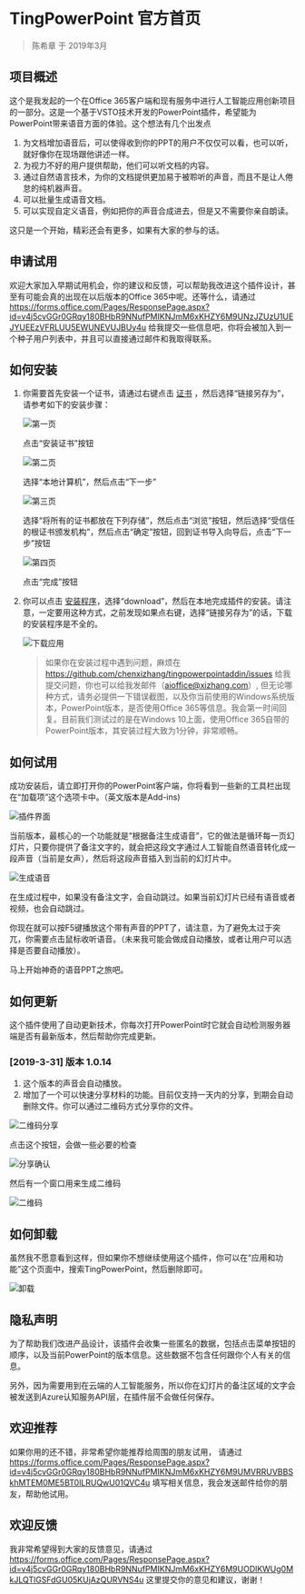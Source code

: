 # TingPowerPoint 官方首页

> 陈希章 于 2019年3月

## 项目概述

这个是我发起的一个在Office 365客户端和现有服务中进行人工智能应用创新项目的一部分。这是一个基于VSTO技术开发的PowerPoint插件，希望能为PowerPoint带来语音方面的体验。这个想法有几个出发点

1. 为文档增加语音后，可以使得收到你的PPT的用户不仅仅可以看，也可以听，就好像你在现场跟他讲述一样。
1. 为视力不好的用户提供帮助，他们可以听文档的内容。
1. 通过自然语言技术，为你的文档提供更加易于被聆听的声音，而且不是让人倦怠的纯机器声音。
1. 可以批量生成语音文档。
1. 可以实现自定义语音，例如把你的声音合成进去，但是又不需要你亲自朗读。

这只是一个开始，精彩还会有更多，如果有大家的参与的话。

## 申请试用

欢迎大家加入早期试用机会，你的建议和反馈，可以帮助我改进这个插件设计，甚至有可能会真的出现在以后版本的Office 365中呢。还等什么，请通过 <https://forms.office.com/Pages/ResponsePage.aspx?id=v4j5cvGGr0GRqy180BHbR9NNufPMIKNJmM6xKHZY6M9UNzJZUzU1UEJYUEEzVFRLUU5EWUNEVUJBUy4u> 给我提交一些信息吧，你将会被加入到一个种子用户列表中，并且可以直接通过邮件和我取得联系。

## 如何安装

1. 你需要首先安装一个证书，请通过右键点击 [证书](/resources/aioffice.cer) ，然后选择“链接另存为”，请参考如下的安装步骤：

    ![第一页](images/2019-03-21-09-16-08.png)

    点击“安装证书”按钮

    ![第二页](images/2019-03-21-09-17-05.png)

    选择“本地计算机”，然后点击“下一步”

    ![第三页](images/2019-03-21-09-18-35.png)

    选择“将所有的证书都放在下列存储”，然后点击“浏览”按钮，然后选择“受信任的根证书颁发机构”，然后点击“确定”按钮，回到证书导入向导后，点击“下一步”按钮

    ![第四页](images/2019-03-21-09-21-24.png)

    点击“完成”按钮

1. 你可以点击 [安装程序](/resources/installer.exe)，选择“download”，然后在本地完成插件的安装。请注意，一定要用这种方式，之前发现如果点右键，选择“链接另存为”的话，下载的安装程序是不全的。

    ![下载应用](images/2019-03-21-13-47-20.png)

    > 如果你在安装过程中遇到问题，麻烦在<https://github.com/chenxizhang/tingpowerpointaddin/issues> 给我提交问题，你也可以给我发邮件（aioffice@xizhang.com）, 但无论哪种方式，请务必提供一下错误截图，以及你当前使用的Windows系统版本，PowerPoint版本，是否使用Office 365等信息。我会第一时间回复。目前我们测试过的是在Windows 10上面，使用Office 365自带的PowerPoint版本，其安装过程大致为1分钟，非常顺畅。

## 如何试用

成功安装后，请立即打开你的PowerPoint客户端，你将看到一些新的工具栏出现在“加载项”这个选项卡中。（英文版本是Add-ins)

![插件界面](images/2019-03-21-09-29-37.png)

当前版本，最核心的一个功能就是“根据备注生成语音”，它的做法是循环每一页幻灯片，只要你提供了备注文字的，就会把这段文字通过人工智能自然语音转化成一段声音（当前是女声），然后将这段声音插入到当前的幻灯片中。

![生成语音](images/2019-03-21-09-32-56.png)

在生成过程中，如果没有备注文字，会自动跳过。如果当前幻灯片已经有语音或者视频，也会自动跳过。

你现在就可以按F5键播放这个带有声音的PPT了，请注意，为了避免太过于突兀，你需要点击鼠标收听语音。（未来我可能会做成自动播放，或者让用户可以选择是否要自动播放）。

马上开始神奇的语音PPT之旅吧。

## 如何更新

这个插件使用了自动更新技术，你每次打开PowerPoint时它就会自动检测服务器端是否有最新版本，然后帮助你完成更新。

### [2019-3-31] 版本 1.0.14

1. 这个版本的声音会自动播放。
1. 增加了一个可以快速分享材料的功能。目前仅支持一天内的分享，到期会自动删除文件。你可以通过二维码方式分享你的文件。

![二维码分享](images/2019-03-31-17-01-08.png)

点击这个按钮，会做一些必要的检查

![分享确认](images/2019-03-31-17-02-20.png)

然后有一个窗口用来生成二维码

![二维码](images/2019-03-31-17-09-39.png)

## 如何卸载

虽然我不愿意看到这样，但如果你不想继续使用这个插件，你可以在“应用和功能”这个页面中，搜索TingPowerPoint，然后删除即可。

![卸载](images/2019-03-22-09-25-00.png)

## 隐私声明

为了帮助我们改进产品设计，该插件会收集一些匿名的数据，包括点击菜单按钮的顺序，以及当前PowerPoint的版本信息。这些数据不包含任何跟你个人有关的信息。

另外，因为需要用到在云端的人工智能服务，所以你在幻灯片的备注区域的文字会被发送到Azure认知服务API层，在插件层不会做任何保存。

## 欢迎推荐

如果你用的还不错，非常希望你能推荐给周围的朋友试用， 请通过 <https://forms.office.com/Pages/ResponsePage.aspx?id=v4j5cvGGr0GRqy180BHbR9NNufPMIKNJmM6xKHZY6M9UMVRRUVBBSkhMTEM0ME5BT0lLRUQwU01QVC4u> 填写相关信息，我会发送邮件给你的朋友，帮助他试用。

## 欢迎反馈

我非常希望得到大家的反馈意见，请通过 <https://forms.office.com/Pages/ResponsePage.aspx?id=v4j5cvGGr0GRqy180BHbR9NNufPMIKNJmM6xKHZY6M9UODlKWUg0MkJLQTlGSFdGU05KUjAzQURVNS4u> 这里提交你的意见和建议，谢谢！

